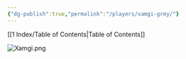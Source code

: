 ```yaml
---
{"dg-publish":true,"permalink":"/players/xamgi-grey/"}
---
```


[[1 Index/Table of Contents\|Table of Contents]]

![Xamgi.png](/img/user/Z_Templates/Xamgi.png)